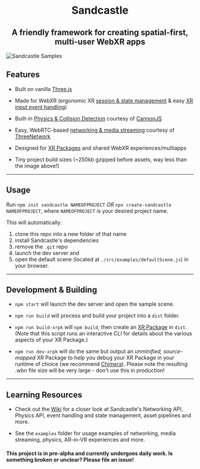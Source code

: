 <h1 align="center"> Sandcastle </h1>
<h2 align="center"> A friendly framework for creating spatial-first, multi-user WebXR apps </h2>

![Sandcastle Samples](./sandcastleprojects.png)

## Features

- Built on vanilla [Three.js](http://Three.js.org/)

- Made for WebXR (ergonomic XR [session & state management](https://github.com/plutovr/sandcastle/wiki#webxr-general-1) & easy [XR input event handling](https://github.com/plutovr/sandcastle/wiki#webxr-input-1))

- Built-in [Physics & Collision Detection](https://github.com/plutovr/sandcastle/wiki#physics-1) courtesy of [CannonJS](http://www.cannonjs.org/)

- Easy, WebRTC-based [networking & media streaming](https://github.com/plutovr/sandcastle/wiki#networking-1) courtesy of [ThreeNetwork](https://github.com/takahirox/ThreeNetwork)

- Designed for [XR Packages](https://github.com/webaverse/xrpackage) and shared WebXR experiences/multiapps

- Tiny project build sizes (~250kb gzipped before assets, way less than the image above!)

---

## Usage

Run `npm init sandcastle NAMEOFPROJECT` _OR_ `npx create-sandcastle NAMEOFPROJECT`, where `NAMEOFPROJECT` is your desired project name.

This will automatically:

1. clone this repo into a new folder of that name
2. install Sandcastle's dependencies
3. remove the `.git` repo
4. launch the dev server and
5. open the default scene (located at `./src/examples/defaultScene.js`) in your browser.

---

## Development & Building

- `npm start` will launch the dev server and open the sample scene.

- `npm run build` will process and build your project into a `dist` folder.

- `npm run build-xrpk` will `npm build`, then create an [XR Package](https://github.com/webaverse/xrpackage) in `dist`. (Note that this script runs an interactive CLI for details about the various aspects of your XR Package.)

- `npm run dev-xrpk` will do the same but output an _unminified, source-mapped_ XR Package to help you debug your XR Package in your runtime of choice (we recommend [Chimera](https://chimera.pluto-api.com/)). Please note the resulting .wbn file size will be very large - don't use this in production!

---

## Learning Resources

- Check out the [Wiki](https://github.com/plutovr/sandcastle/wiki) for a closer look at Sandcastle's Networking API, Physics API, event handling and state management, asset pipelines and more.

- See the `examples` folder for usage examples of networking, media streaming, physics, AR-in-VR experiences and more.

#### This project is in pre-alpha and currently undergoes daily work. Is something broken or unclear? Please file an issue!
